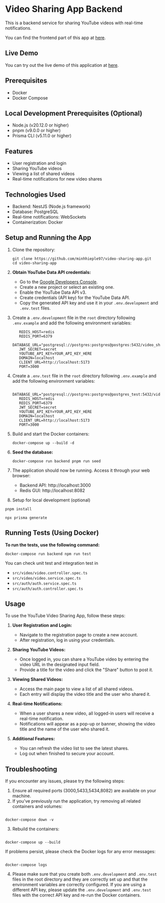 # Video Sharing App Backend

This is a backend service for sharing YouTube videos with real-time notifications.

You can find the frontend part of this app at [here](https://github.com/minhhieple97/video-sharing-client.git).

## Live Demo

You can try out the live demo of this application at [here](https://video-sharing-green.vercel.app/).

## Prerequisites

- Docker
- Docker Compose

## Local Development Prerequisites (Optional)

- Node.js (v20.12.0 or higher)
- pnpm (v9.0.0 or higher)
- Prisma CLI (v5.11.0 or higher)

## Features

- User registration and login
- Sharing YouTube videos
- Viewing a list of shared videos
- Real-time notifications for new video shares

## Technologies Used

- Backend: NestJS (Node.js framework)
- Database: PostgreSQL
- Real-time notifications: WebSockets
- Containerization: Docker

## Setup and Running the App

1. Clone the repository:

   ```
   git clone https://github.com/minhhieple97/video-sharing-app.git
   cd video-sharing-app
   ```

2. **Obtain YouTube Data API credentials:**

   - Go to the [Google Developers Console](https://console.developers.google.com/).
   - Create a new project or select an existing one.
   - Enable the YouTube Data API v3.
   - Create credentials (API key) for the YouTube Data API.
   - Copy the generated API key and use it in your `.env.development` and `.env.test` files.

3. Create a `.env.development` file in the `root` directory following `.env.example` and add the following environment variables:

   ```
      REDIS_HOST=redis
      REDIS_PORT=6379
      DATABASE_URL="postgresql://postgres:postgres@postgres:5432/video_sharing"
      JWT_SECRET=secret
      YOUTUBE_API_KEY=YOUR_API_KEY_HERE
      DOMAIN=localhost
      CLIENT_URL=http://localhost:5173
      PORT=3000
   ```

4. Create a `.env.test` file in the `root` directory following `.env.example` and add the following environment variables:

   ```
      DATABASE_URL="postgresql://postgres:postgres@postgres_test:5432/video_sharing_test"
      REDIS_HOST=redis
      REDIS_PORT=6379
      JWT_SECRET=secret
      YOUTUBE_API_KEY=YOUR_API_KEY_HERE
      DOMAIN=localhost
      CLIENT_URL=http://localhost:5173
      PORT=3000
   ```

5. Build and start the Docker containers:

   ```
   docker-compose up --build -d
   ```

6. **Seed the database:**

   ```
   docker-compose run backend pnpm run seed
   ```

7. The application should now be running. Access it through your web browser:

   - Backend API: http://localhost:3000
   - Redis GUI: http://localhost:8082

8. Setup for local development (optional)

```
pnpm install
```

```
npx prisma generate
```

## Running Tests (Using Docker)

**To run the tests, use the following command:**

```
docker-compose run backend npm run test
```

You can check unit test and integration test in

- `src/video/video.controller.spec.ts`
- `src/video/video.service.spec.ts`
- `src/auth/auth.service.spec.ts`
- `src/auth/auth.controller.spec.ts`

## Usage

To use the YouTube Video Sharing App, follow these steps:

1. **User Registration and Login:**

   - Navigate to the registration page to create a new account.
   - After registration, log in using your credentials.

2. **Sharing YouTube Videos:**

   - Once logged in, you can share a YouTube video by entering the video URL in the designated input field.
   - Provide a title for the video and click the "Share" button to post it.

3. **Viewing Shared Videos:**

   - Access the main page to view a list of all shared videos.
   - Each entry will display the video title and the user who shared it.

4. **Real-time Notifications:**

   - When a user shares a new video, all logged-in users will receive a real-time notification.
   - Notifications will appear as a pop-up or banner, showing the video title and the name of the user who shared it.

5. **Additional Features:**
   - You can refresh the video list to see the latest shares.
   - Log out when finished to secure your account.

## Troubleshooting

If you encounter any issues, please try the following steps:

1. Ensure all required ports (3000,5433,5434,8082) are available on your machine.
2. If you've previously run the application, try removing all related containers and volumes:

```

docker-compose down -v

```

3. Rebuild the containers:

```

docker-compose up --build

```

If problems persist, please check the Docker logs for any error messages:

```

docker-compose logs

```

4. Please make sure that you create both `.env.development` and `.env.test` files in the root directory and they are correctly set up and that the environment variables are correctly configured. If you are using a different API key, please update the `.env.development` and `.env.test` files with the correct API key and re-run the Docker containers.
